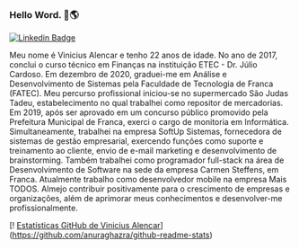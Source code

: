 ﻿### Hello Word. 📲🌎

[![Linkedin Badge](https://img.shields.io/badge/-LinkedIn-7159c1?style=flat-square&logo=Linkedin&logoColor=white&link=https://www.linkedin.com/in/viniciusalencar176/)](https://www.linkedin.com/in/g4brieloliveira/)


Meu nome é Vinicius Alencar e tenho 22 anos de idade. No ano de 2017, conclui o curso técnico em Finanças na instituição ETEC - Dr. Júlio Cardoso. Em dezembro de 2020, graduei-me em Análise e Desenvolvimento de Sistemas pela Faculdade de Tecnologia de Franca (FATEC). Meu percurso profissional iniciou-se no supermercado São Judas Tadeu, estabelecimento no qual trabalhei como repositor de mercadorias. Em 2019, após ser aprovado em um concurso público promovido pela Prefeitura Municipal de Franca, exerci o cargo de monitoria em Informática. Simultaneamente, trabalhei na empresa SoftUp Sistemas, fornecedora de sistemas de gestão empresarial, exercendo funções como suporte e treinamento ao cliente, envio de e-mail marketing e desenvolvimento de brainstorming. Também trabalhei como programador full-stack na área de Desenvolvimento de Software na sede da empresa Carmen Steffens, em Franca. Atualmente trabalho como desenvolvedor mobile na empresa Mais TODOS. Almejo contribuir positivamente para o crescimento de empresas e organizações, além de aprimorar meus conhecimentos e desenvolver-me profissionalmente.

[! [Estatísticas GitHub de Vinicius Alencar](https://github-readme-stats.vercel.app/api?Username=viniciusalencar)](https://github.com/anuraghazra/github-readme-stats)
